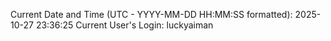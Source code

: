 Current Date and Time (UTC - YYYY-MM-DD HH:MM:SS formatted): 2025-10-27 23:36:25
Current User's Login: luckyaiman
